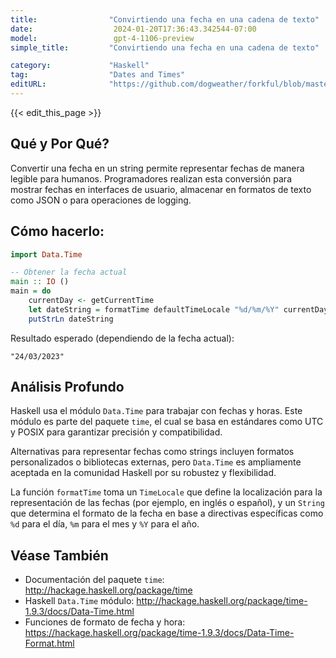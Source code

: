 ```yaml
---
title:                "Convirtiendo una fecha en una cadena de texto"
date:                  2024-01-20T17:36:43.342544-07:00
model:                 gpt-4-1106-preview
simple_title:         "Convirtiendo una fecha en una cadena de texto"

category:             "Haskell"
tag:                  "Dates and Times"
editURL:              "https://github.com/dogweather/forkful/blob/master/content/es/haskell/converting-a-date-into-a-string.md"
---
```


{{< edit_this_page >}}

## Qué y Por Qué?

Convertir una fecha en un string permite representar fechas de manera legible para humanos. Programadores realizan esta conversión para mostrar fechas en interfaces de usuario, almacenar en formatos de texto como JSON o para operaciones de logging.

## Cómo hacerlo:

```Haskell
import Data.Time

-- Obtener la fecha actual
main :: IO ()
main = do
    currentDay <- getCurrentTime
    let dateString = formatTime defaultTimeLocale "%d/%m/%Y" currentDay
    putStrLn dateString
```

Resultado esperado (dependiendo de la fecha actual):

```
"24/03/2023"
```

## Análisis Profundo

Haskell usa el módulo `Data.Time` para trabajar con fechas y horas. Este módulo es parte del paquete `time`, el cual se basa en estándares como UTC y POSIX para garantizar precisión y compatibilidad.

Alternativas para representar fechas como strings incluyen formatos personalizados o bibliotecas externas, pero `Data.Time` es ampliamente aceptada en la comunidad Haskell por su robustez y flexibilidad.

La función `formatTime` toma un `TimeLocale` que define la localización para la representación de las fechas (por ejemplo, en inglés o español), y un `String` que determina el formato de la fecha en base a directivas específicas como `%d` para el día, `%m` para el mes y `%Y` para el año.

## Véase También

- Documentación del paquete `time`: http://hackage.haskell.org/package/time
- Haskell `Data.Time` módulo: http://hackage.haskell.org/package/time-1.9.3/docs/Data-Time.html
- Funciones de formato de fecha y hora: https://hackage.haskell.org/package/time-1.9.3/docs/Data-Time-Format.html
